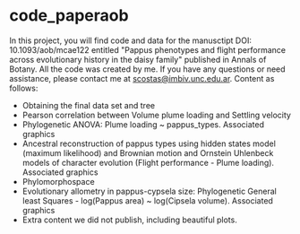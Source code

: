 # code_paperaob
In this project, you will find code and data for the manusctipt DOI: 10.1093/aob/mcae122 entitled "Pappus phenotypes and flight performance across evolutionary history in the daisy family" published in Annals of Botany.
All the code was created by me. If you have any questions or need assistance, please contact me at scostas@imbiv.unc.edu.ar.
Content as follows:
- Obtaining the final data set and tree
- Pearson correlation between Volume plume loading and Settling velocity
- Phylogenetic ANOVA: Plume loading ~ pappus_types. Associated graphics
- Ancestral reconstruction of pappus types using hidden states model (maximum likelihood) and Brownian motion and Ornstein Uhlenbeck models of character evolution (Flight performance - Plume loading). Associated graphics
- Phylomorphospace
- Evolutionary allometry in pappus-cypsela size:  Phylogenetic General least Squares - log(Pappus area) ~ log(Cipsela volume). Associated graphics
- Extra content we did not publish, including beautiful plots. 
